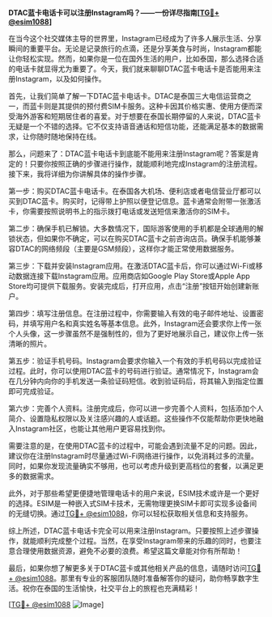 **DTAC蓝卡电话卡可以注册Instagram吗？——一份详尽指南[[TG💪+ @esim1088](https://t.me/s/esim1088)]**

在当今这个社交媒体主导的世界里，Instagram已经成为了许多人展示生活、分享瞬间的重要平台。无论是记录旅行的点滴，还是分享美食与时尚，Instagram都能让你轻松实现。然而，如果你是一位在国外生活的用户，比如泰国，那么选择合适的电话卡就显得尤为重要了。今天，我们就来聊聊DTAC蓝卡电话卡是否能用来注册Instagram，以及如何操作。

首先，让我们简单了解一下DTAC蓝卡电话卡。DTAC是泰国三大电信运营商之一，而蓝卡则是其提供的预付费SIM卡服务。这种卡因其价格实惠、使用方便而深受海外游客和短期居住者的喜爱。对于想要在泰国长期停留的人来说，DTAC蓝卡无疑是一个不错的选择。它不仅支持语音通话和短信功能，还能满足基本的数据需求，让你随时随地保持在线。

那么，问题来了：DTAC蓝卡电话卡到底能不能用来注册Instagram呢？答案是肯定的！只要你按照正确的步骤进行操作，就能顺利地完成Instagram的注册流程。接下来，我将详细为你讲解具体的操作步骤。

第一步：购买DTAC蓝卡电话卡。在泰国各大机场、便利店或者电信营业厅都可以买到DTAC蓝卡。购买时，记得带上护照以便登记信息。蓝卡通常会附带一张激活卡，你需要按照说明书上的指示拨打电话或发送短信来激活你的SIM卡。

第二步：确保手机已解锁。大多数情况下，国际游客使用的手机都是全球通用的解锁状态，但如果你不确定，可以在购买DTAC蓝卡之前咨询店员。确保手机能够兼容DTAC的网络频段（主要是GSM频段），这样你才能正常使用数据服务。

第三步：下载并安装Instagram应用。在激活DTAC蓝卡后，你可以通过Wi-Fi或移动数据连接下载Instagram应用。应用商店如Google Play Store或Apple App Store均可提供下载服务。安装完成后，打开应用，点击“注册”按钮开始创建新账户。

第四步：填写注册信息。在注册过程中，你需要输入有效的电子邮件地址、设置密码，并填写用户名和真实姓名等基本信息。此外，Instagram还会要求你上传一张个人头像，这一步骤虽然不是强制性的，但为了更好地展示自己，建议你上传一张清晰的照片。

第五步：验证手机号码。Instagram会要求你输入一个有效的手机号码以完成验证过程。此时，你可以使用DTAC蓝卡的号码进行验证。通常情况下，Instagram会在几分钟内向你的手机发送一条验证码短信。收到验证码后，将其输入到指定位置即可完成验证。

第六步：完善个人资料。注册完成后，你可以进一步完善个人资料，包括添加个人简介、设置隐私权限以及关注感兴趣的人或话题。这些操作不仅能帮助你更快地融入Instagram社区，也能让其他用户更容易找到你。

需要注意的是，在使用DTAC蓝卡的过程中，可能会遇到流量不足的问题。因此，建议你在注册Instagram时尽量通过Wi-Fi网络进行操作，以免消耗过多的流量。同时，如果你发现流量确实不够用，也可以考虑升级到更高档位的套餐，以满足更多的数据需求。

此外，对于那些希望更便捷地管理电话卡的用户来说，ESIM技术或许是一个更好的选择。ESIM是一种嵌入式SIM卡技术，无需物理更换SIM卡即可实现多设备间的无缝切换。通过[TG💪+ @esim1088](https://t.me/s/esim1088)，你可以轻松获取相关信息和支持服务。

综上所述，DTAC蓝卡电话卡完全可以用来注册Instagram。只要按照上述步骤操作，就能顺利完成整个过程。当然，在享受Instagram带来的乐趣的同时，也要注意合理使用数据资源，避免不必要的浪费。希望这篇文章能对你有所帮助！

最后，如果你想了解更多关于DTAC蓝卡或其他相关产品的信息，请随时访问[TG💪+ @esim1088](https://t.me/s/esim1088)。那里有专业的客服团队随时准备解答你的疑问，助你畅享数字生活。祝你在泰国的生活愉快，社交平台上的旅程也充满精彩！

[[TG💪+ @esim1088](https://t.me/s/esim1088) ![Image](https://i.postimg.cc/4NQfJmqS/Snipaste-2025-05-13-00-14-12.png)]